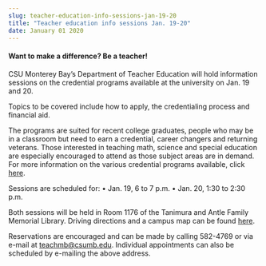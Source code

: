 ```yaml
---
slug: teacher-education-info-sessions-jan-19-20
title: "Teacher education info sessions Jan. 19-20"
date: January 01 2020
---
```


 
<h4>Want to make a difference? Be a teacher!</h4>
<p>
  CSU Monterey Bay’s Department of Teacher Education will hold information
  sessions on the credential programs available at the university on Jan. 19 and
  20.
</p>
<p>
  Topics to be covered include how to apply, the credentialing process and
  financial aid.
</p>
<p>
  The programs are suited for recent college graduates, people who may be in a
  classroom but need to earn a credential, career changers and returning
  veterans. Those interested in teaching math, science and special education are
  especially encouraged to attend as those subject areas are in demand. For more
  information on the various credential programs available, click
  <a href="https://csumb.edu/teach">here</a>.
</p>
<p>
  Sessions are scheduled for: • Jan. 19, 6 to 7 p.m. • Jan. 20, 1:30 to 2:30
  p.m.
</p>
<p>
  Both sessions will be held in Room 1176 of the Tanimura and Antle Family
  Memorial Library. Driving directions and a campus map can be found
  <a href="https://csumb.edu/map">here</a>.
</p>
<p>
  Reservations are encouraged and can be made by calling 582-4769 or via e-mail
  at
  <a
    href="&#x6d;&#97;&#x69;&#108;&#x74;&#111;:&#x74;&#101;&#x61;&#99;&#x68;&#109;&#98;&#x40;&#99;&#x73;&#117;m&#x62;&#46;&#x65;&#100;&#x75;"
    >teachmb@csumb.edu</a
  >. Individual appointments can also be scheduled by e-mailing the above
  address.
</p>
 
